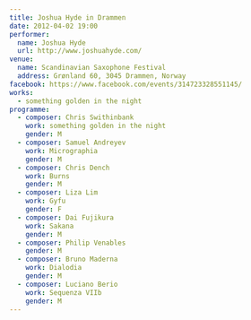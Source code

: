 ```yaml
---
title: Joshua Hyde in Drammen
date: 2012-04-02 19:00
performer:
  name: Joshua Hyde
  url: http://www.joshuahyde.com/
venue:
  name: Scandinavian Saxophone Festival
  address: Grønland 60, 3045 Drammen, Norway
facebook: https://www.facebook.com/events/314723328551145/
works:
  - something golden in the night
programme:
  - composer: Chris Swithinbank
    work: something golden in the night
    gender: M
  - composer: Samuel Andreyev
    work: Micrographia
    gender: M
  - composer: Chris Dench
    work: Burns
    gender: M
  - composer: Liza Lim
    work: Gyfu
    gender: F
  - composer: Dai Fujikura
    work: Sakana
    gender: M
  - composer: Philip Venables
    gender: M
  - composer: Bruno Maderna
    work: Dialodia
    gender: M
  - composer: Luciano Berio
    work: Sequenza VIIb
    gender: M
---
```

